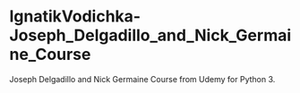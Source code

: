 # IgnatikVodichka-Joseph_Delgadillo_and_Nick_Germaine_Course
Joseph Delgadillo and Nick Germaine Course from Udemy for Python 3.
